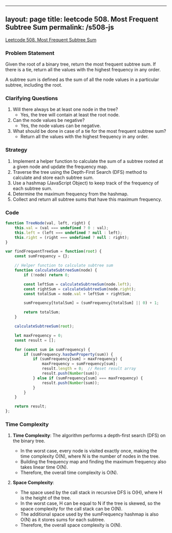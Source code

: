 
---
layout: page
title: leetcode 508. Most Frequent Subtree Sum
permalink: /s508-js
---
[Leetcode 508. Most Frequent Subtree Sum](https://algoadvance.github.io/algoadvance/l508)
### Problem Statement
Given the root of a binary tree, return the most frequent subtree sum. If there is a tie, return all the values with the highest frequency in any order.

A subtree sum is defined as the sum of all the node values in a particular subtree, including the root.

### Clarifying Questions
1. Will there always be at least one node in the tree?
   - Yes, the tree will contain at least the root node.
2. Can the node values be negative?
   - Yes, the node values can be negative.
3. What should be done in case of a tie for the most frequent subtree sum?
   - Return all the values with the highest frequency in any order.

### Strategy
1. Implement a helper function to calculate the sum of a subtree rooted at a given node and update the frequency map.
2. Traverse the tree using the Depth-First Search (DFS) method to calculate and store each subtree sum.
3. Use a hashmap (JavaScript Object) to keep track of the frequency of each subtree sum.
4. Determine the maximum frequency from the hashmap.
5. Collect and return all subtree sums that have this maximum frequency.

### Code

```javascript
function TreeNode(val, left, right) {
    this.val = (val === undefined ? 0 : val);
    this.left = (left === undefined ? null : left);
    this.right = (right === undefined ? null : right);
}

var findFrequentTreeSum = function(root) {
    const sumFrequency = {};

    // Helper function to calculate subtree sum
    function calculateSubtreeSum(node) {
        if (!node) return 0;

        const leftSum = calculateSubtreeSum(node.left);
        const rightSum = calculateSubtreeSum(node.right);
        const totalSum = node.val + leftSum + rightSum;

        sumFrequency[totalSum] = (sumFrequency[totalSum] || 0) + 1;

        return totalSum;
    }

    calculateSubtreeSum(root);

    let maxFrequency = 0;
    const result = [];

    for (const sum in sumFrequency) {
        if (sumFrequency.hasOwnProperty(sum)) {
            if (sumFrequency[sum] > maxFrequency) {
                maxFrequency = sumFrequency[sum];
                result.length = 0;  // Reset result array
                result.push(Number(sum));
            } else if (sumFrequency[sum] === maxFrequency) {
                result.push(Number(sum));
            }
        }
    }

    return result;
};
```

### Time Complexity
1. **Time Complexity**: The algorithm performs a depth-first search (DFS) on the binary tree.
   - In the worst case, every node is visited exactly once, making the time complexity O(N), where N is the number of nodes in the tree.
   - Building the frequency map and finding the maximum frequency also takes linear time O(N).
   - Therefore, the overall time complexity is O(N).

2. **Space Complexity**:
   - The space used by the call stack in recursive DFS is O(H), where H is the height of the tree.
   - In the worst case, H can be equal to N if the tree is skewed, so the space complexity for the call stack can be O(N).
   - The additional space used by the sumFrequency hashmap is also O(N) as it stores sums for each subtree.
   - Therefore, the overall space complexity is O(N).